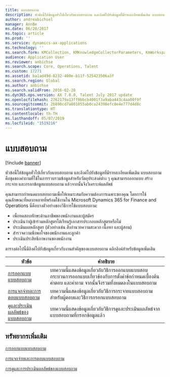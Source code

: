 ```yaml
---
title: แบบสอบถาม
description: หัวข้อนี้ให้ข้อมูลทั่วไปเกี่ยวกับแบบสอบถาม และลิงค์ไปยังข้อมูลที่มีรายละเอียดเพิ่มเติม แบบสอบถามคือชุดของคำถามที่ใช้ในการรวบรวมข้อมูลสำหรับวัตถุประสงค์ต่าง ๆ คุณสามารถออกแบบ สร้าง กระจาย และกรอกข้อมูลแบบสอบถาม แล้วจากนั้นจึงวิเคราะห์ผลลัพธ์
author: andreabichsel
manager: AnnBe
ms.date: 06/20/2017
ms.topic: article
ms.prod: ''
ms.service: dynamics-ax-applications
ms.technology: ''
ms.search.form: KMCollection, KMKnowledgeCollectorParameters, KmWorkspace
audience: Application User
ms.reviewer: anbichse
ms.search.scope: Core, Operations, Talent
ms.custom: 17271
ms.assetid: ba1ad49d-8232-400e-b11f-525423506a3f
ms.search.region: Global
ms.author: anbichse
ms.search.validFrom: 2016-02-28
ms.dyn365.ops.version: AX 7.0.0, Talent July 2017 update
ms.openlocfilehash: 2762179a13ff9bbcb4001f3a9aba443c4aa00f9f
ms.sourcegitcommit: 2b890cd7a801055ab0ca24398efc8e4e777d4d8c
ms.translationtype: HT
ms.contentlocale: th-TH
ms.lasthandoff: 05/07/2019
ms.locfileid: "1519216"
---
```

# <a name="questionnaires"></a>แบบสอบถาม

[!include [banner](includes/banner.md)]

หัวข้อนี้ให้ข้อมูลทั่วไปเกี่ยวกับแบบสอบถาม และลิงค์ไปยังข้อมูลที่มีรายละเอียดเพิ่มเติม แบบสอบถามคือชุดของคำถามที่ใช้ในการรวบรวมข้อมูลสำหรับวัตถุประสงค์ต่าง ๆ คุณสามารถออกแบบ สร้าง กระจาย และกรอกข้อมูลแบบสอบถาม แล้วจากนั้นจึงวิเคราะห์ผลลัพธ์ 

คุณสามารถกำหนดแบบสอบถามเพื่อให้เหมาะสมกับความต้องการเฉพาะของคุณ โดยการใช้คุณลักษณะที่หลากหลายที่พร้อมใช้งานใน Microsoft Dynamics 365 for Finance and Operations นี่คือบางตัวอย่างของวิธีการใช้แบบสอบถาม:

-   เพื่อทดสอบทักษะด้านอาชีพของพนักงานและผู้สมัคร
-   ประเมินว่าผู้เข้าร่วมหลักสูตรได้เรียนรู้เอกสารประกอบหลักสูตรหรือไม่
-   ประเมินผลหลักสูตร (ตัวอย่างเช่น สิ่งอำนวยความสะดวก เนื้อหา และผู้สอน)
-   สำรวจความพึงพอใจของพนักงานและลูกค้า
-   ประเมินประสิทธิภาพงานของพนักงาน

ตารางต่อไปนี้มีลิงค์ไปยังข้อมูลเกี่ยวกับงานสำคัญของแบบสอบถาม คลิกลิงค์สำหรับข้อมูลเพิ่มเติม

| หัวข้อ| คำอธิบาย|
|------|------------|
| [การออกแบบแบบสอบถาม](design-questionnaires.md)  | บทความนี้แสดงข้อมูลเกี่ยวกับวิธีการออกแบบแบบสอบ กระบวนการออกแบบเกี่ยวข้องกับการตั้งค่าข้อกำหนดเบื้องต้น คำตอบ และคำถาม จากนั้นจึงรวมทั้งหมดลงในแบบสอบถาม |
| [การแจกจ่ายละการตอบแบบสอบถาม](distribute-questionnaires.md)  | บทความนี้แสดงข้อมูลเกี่ยวกับวิธีการกระจายแบบสอบถามสำหรับผู้ตอบและวิธีการกรอกแบบสอบถาม                                                                       |
| [ดูและประเมินผลลัพธ์ของแบบสอบถาม](evaluate-questionnaire-results.md) | บทความนี้แสดงข้อมูลเกี่ยวกับวิธีการดูและประเมินผลลัพธ์จากแบบสอบถามที่กรอกข้อมูลแล้ว                                                                                        |



<a name="additional-resources"></a>ทรัพยากรเพิ่มเติม
--------

[การออกแบบแบบสอบถาม](design-questionnaires.md)

[การแจกจ่ายและการตอบแบบสอบถาม](distribute-questionnaires.md)

[การดูและการประเมินผลลัพธ์ของแบบสอบถาม](evaluate-questionnaire-results.md)

